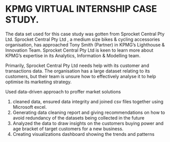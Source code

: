 # KPMG VIRTUAL INTERNSHIP CASE STUDY.

The data set used for this case study was gotten from Sprocket Central Pty Ltd. Sprocket Central Pty Ltd , a medium size bikes & cycling accessories organisation, has approached Tony Smith (Partner) in KPMG’s Lighthouse & Innovation Team. Sprocket Central Pty Ltd  is keen to learn more about KPMG’s expertise in its Analytics, Information & Modelling team. 

Primarily, Sprocket Central Pty Ltd needs help with its customer and transactions data. The organisation has a large dataset relating to its customers, but their team is unsure how to effectively analyse it to help optimise its marketing strategy. 

Used data-driven approach to proffer market solutions
1. cleaned data, ensured data integrity and joined csv files  together using Microsoft excel.
2. Generating data cleaning report and giving recommendations on how to avoid redundancy of the datasets being collected in the future 
2. Analyzed the data to draw insights on the customers buying power and age bracket of target customers for a new business.
3. Creating  visualizations dashboard showing the trends  and patterns 

